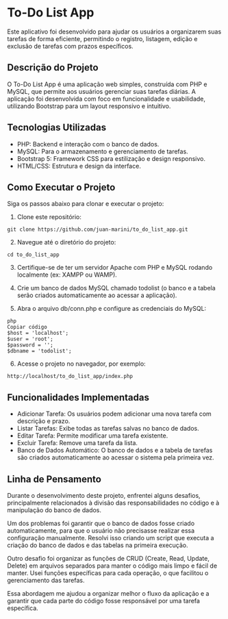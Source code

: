# To-Do List App
Este aplicativo foi desenvolvido para ajudar os usuários a organizarem suas tarefas de forma eficiente, permitindo o registro, listagem, edição e exclusão de tarefas com prazos específicos.

## Descrição do Projeto

O To-Do List App é uma aplicação web simples, construída com PHP e MySQL, que permite aos usuários gerenciar suas tarefas diárias. A aplicação foi desenvolvida com foco em funcionalidade e usabilidade, utilizando Bootstrap para um layout responsivo e intuitivo.

## Tecnologias Utilizadas

* PHP: Backend e interação com o banco de dados.
* MySQL: Para o armazenamento e gerenciamento de tarefas.
* Bootstrap 5: Framework CSS para estilização e design responsivo.
* HTML/CSS: Estrutura e design da interface.
  
## Como Executar o Projeto

Siga os passos abaixo para clonar e executar o projeto:

1. Clone este repositório:

```
git clone https://github.com/juan-marini/to_do_list_app.git
```

2. Navegue até o diretório do projeto:

```
cd to_do_list_app
```
3. Certifique-se de ter um servidor Apache com PHP e MySQL rodando localmente (ex: XAMPP ou WAMP).

4. Crie um banco de dados MySQL chamado todolist (o banco e a tabela serão criados automaticamente ao acessar a aplicação).

5. Abra o arquivo db/conn.php e configure as credenciais do MySQL:

```
php
Copiar código
$host = 'localhost';
$user = 'root'; 
$password = ''; 
$dbname = 'todolist';
```
6. Acesse o projeto no navegador, por exemplo:
```
http://localhost/to_do_list_app/index.php
```
## Funcionalidades Implementadas
* Adicionar Tarefa: Os usuários podem adicionar uma nova tarefa com descrição e prazo.
* Listar Tarefas: Exibe todas as tarefas salvas no banco de dados.
* Editar Tarefa: Permite modificar uma tarefa existente.
* Excluir Tarefa: Remove uma tarefa da lista.
* Banco de Dados Automático: O banco de dados e a tabela de tarefas são criados automaticamente ao acessar o sistema pela primeira vez.

## Linha de Pensamento
Durante o desenvolvimento deste projeto, enfrentei alguns desafios, principalmente relacionados à divisão das responsabilidades no código e à manipulação do banco de dados.

Um dos problemas foi garantir que o banco de dados fosse criado automaticamente, para que o usuário não precisasse realizar essa configuração manualmente. Resolvi isso criando um script que executa a criação do banco de dados e das tabelas na primeira execução.

Outro desafio foi organizar as funções de CRUD (Create, Read, Update, Delete) em arquivos separados para manter o código mais limpo e fácil de manter. Usei funções específicas para cada operação, o que facilitou o gerenciamento das tarefas.

Essa abordagem me ajudou a organizar melhor o fluxo da aplicação e a garantir que cada parte do código fosse responsável por uma tarefa específica.

